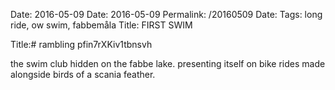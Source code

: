 Date: 2016-05-09
Date: 2016-05-09
Permalink: /20160509
Date: 
Tags: long ride, ow swim, fabbemåla
Title: FIRST SWIM
  
Title:# rambling pfin7rXKiv1tbnsvh 
  
the swim club hidden on the fabbe lake. presenting itself on bike rides made alongside birds of a scania feather.  
